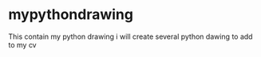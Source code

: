 # mypythondrawing
This contain my python drawing
i will create several python dawing to add to my cv
